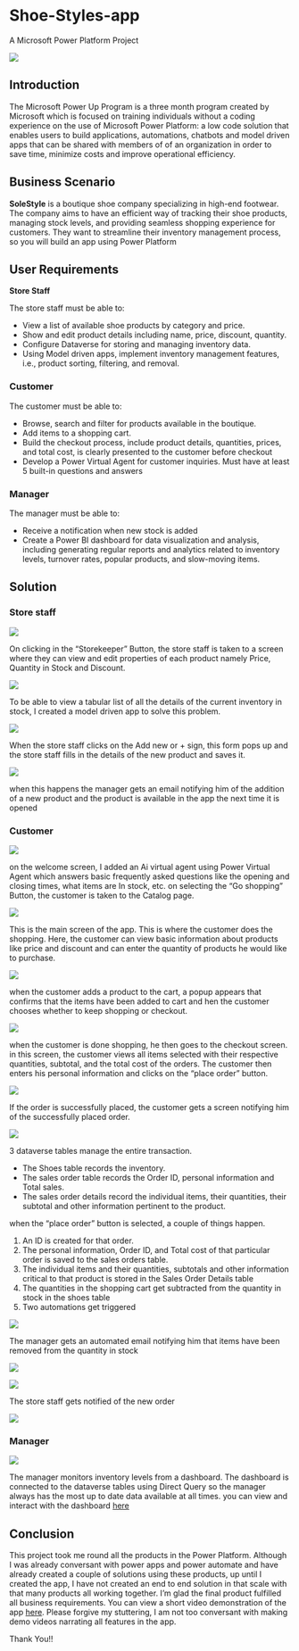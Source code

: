# Shoe-Styles-app
A Microsoft Power Platform Project

![](power.jpeg)

## Introduction

The Microsoft Power Up Program is a three month program created by Microsoft which is focused on training individuals without a coding experience on the use of Microsoft Power Platform: a low code solution that enables users to build applications, automations, chatbots and model driven apps that can be shared with members of of an organization in order to save time, minimize costs and improve operational efficiency.

## Business Scenario

**SoleStyle** is a boutique shoe company specializing in high-end footwear. The company aims to have an efficient way of tracking their shoe products, managing stock levels, and providing seamless shopping experience for customers. They want to streamline their inventory management process, so you will build an app using Power Platform

## User Requirements

**Store Staff**

The store staff must be able to:
- View a list of available shoe products by category and price.
- Show and edit product details including name, price, discount, quantity.
- Configure Dataverse for storing and managing inventory data.
- Using Model driven apps, implement inventory management features, i.e., product sorting, filtering, and removal.

### Customer

The customer must be able to: 
- Browse, search and filter for products available in the boutique.
- Add items to a shopping cart.
- Build the checkout process, include product details, quantities, prices, and total cost, is clearly presented to the customer before checkout
- Develop a Power Virtual Agent for customer inquiries. Must have at least 5 built-in questions and answers

### Manager

 The manager must be able to:
- Receive a notification when new stock is added
- Create a Power BI dashboard for data visualization and analysis, including generating regular reports and analytics related to inventory levels, turnover rates, popular products, and slow-moving items.

## Solution

### Store staff

![](https://github.com/eloka11222/Shoe-Styles-app/blob/main/Welcome%20Screen.jpg)

On clicking in the “Storekeeper” Button, the store staff is taken to a screen where they can view and edit properties of each product namely Price, Quantity in Stock and Discount.

![](https://github.com/eloka11222/Shoe-Styles-app/blob/main/InventoryManagement.jpg)

To be able to view a tabular list of all the details of the current inventory in stock, I created a model driven app to solve this problem. 

![](https://github.com/eloka11222/Shoe-Styles-app/blob/main/Modelapp.jpg)

When the store staff clicks on the Add new or + sign, this form pops up and the store staff fills in the details of the new product and saves it.

![](https://github.com/eloka11222/Shoe-Styles-app/blob/main/Form.jpg)

when this happens the manager gets an email notifying him of the addition of a new product and the  product is available in the app the next time it is opened


### Customer

![](https://github.com/eloka11222/Shoe-Styles-app/blob/main/Welcome%20Screen.jpg)

on the welcome screen, I added an Ai virtual agent using Power Virtual Agent which answers basic frequently asked questions like the opening and closing times, what items are In stock, etc.
on selecting the “Go shopping” Button, the customer is taken to the Catalog page. 

![](Catalog.jpg)

This is the main screen of the app. This is where the customer does the shopping. Here, the customer can view basic information about products like price and discount and can enter the quantity of products he would like to purchase.

![](https://github.com/eloka11222/Shoe-Styles-app/blob/main/Catalogpopup.jpg)

when the customer adds a product to the cart, a popup appears that confirms that the items have been added to cart and hen the customer chooses whether to keep shopping or checkout.

![](https://github.com/eloka11222/Shoe-Styles-app/blob/main/Checkout.jpg)

when the customer is done shopping, he then goes to the checkout screen. 
in this screen, the customer views all items selected with their respective quantities, subtotal, and the total cost of the orders. 
The customer then enters his personal information and clicks on the “place order” button. 

![](https://github.com/eloka11222/Shoe-Styles-app/blob/main/CheckoutSuccess.jpg)

If the order is successfully placed, the customer gets a screen notifying him of the successfully placed order. 


![](https://github.com/eloka11222/Shoe-Styles-app/blob/main/Dataverse.jpg)

3 dataverse tables manage the entire transaction. 

- The Shoes table records the inventory.
- The sales order table records the Order ID, personal information and Total sales. 
- The sales order details record the individual items, their quantities, their subtotal and other information pertinent to the product.
  
when the “place order” button is selected, a couple of things happen. 
1.	An ID is created for that order.
2.	The personal information, Order ID, and Total cost of that particular order is saved to the sales orders table.
3.	The individual items and their quantities, subtotals and other information critical to that product is stored in the Sales Order Details table
4.	The quantities in the shopping cart get subtracted from the quantity in stock in the shoes table
5.	Two automations get triggered
   
![](https://github.com/eloka11222/Shoe-Styles-app/blob/main/automations.jpg)

The manager gets an automated email notifying him that items have been removed from the quantity in stock

![](https://github.com/eloka11222/Shoe-Styles-app/blob/main/Manager.jpg)

![](https://github.com/eloka11222/Shoe-Styles-app/blob/main/inventoryupdate.jpg)

The store staff gets notified of the new order 

![](https://github.com/eloka11222/Shoe-Styles-app/blob/main/New%20Order.jpg)


### Manager

![](https://github.com/eloka11222/Shoe-Styles-app/blob/main/Dashboard.jpg)

The manager monitors inventory levels from a dashboard. The dashboard is connected to the dataverse tables using Direct Query so the manager always has the most up to date data available at all times. you can view and interact with the dashboard [here](https://app.powerbi.com/view?r=eyJrIjoiYzBjY2RkMzYtZjRmZi00ODczLWI5M2UtZjgwODIxM2I5ZmI1IiwidCI6Ijk0OTg2MDlmLTAxNWMtNDgwMS05MjA4LWNiMzdjYWFkMzc1YSIsImMiOjZ9)

## Conclusion

This project took me round all the products in the Power Platform. Although I was already conversant with power apps and power automate and have already created a couple of solutions using these products, up until I created the app, I have not created an end to end solution in that scale with that many products all working together. I’m glad the final product fulfilled all business requirements. You can view a short video demonstration of the app [here](https://www.linkedin.com/posts/asoh-eloka-603700221_powerplatform-powerapps-powerautomate-activity-7155988488780197889-_KdQ?utm_source=share&utm_medium=member_desktop). Please forgive my stuttering, I am not too conversant with making demo videos narrating all features in the app.

Thank You!!



